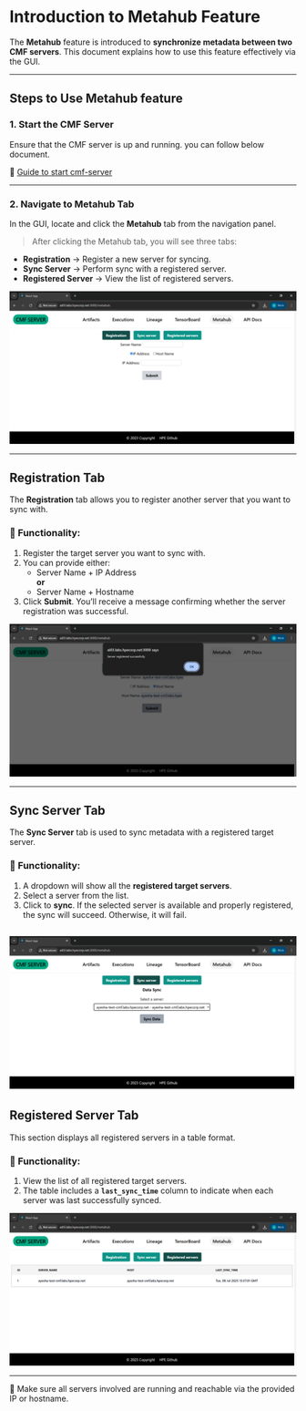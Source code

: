 # Introduction to Metahub Feature 

The **Metahub** feature is introduced to **synchronize metadata between two CMF servers**. This document explains how to use this feature effectively via the GUI.

---

## Steps to Use Metahub feature

### 1. Start the CMF Server
Ensure that the CMF server is up and running. you can follow below document.

📄 [Guide to start cmf-server](./../setup/index.md#install-cmf-server-with-gui)

---

### 2. Navigate to Metahub Tab

In the GUI, locate and click the **Metahub** tab from the navigation panel.

> After clicking the Metahub tab, you will see three tabs:

- **Registration** → Register a new server for syncing.
- **Sync Server** → Perform sync with a registered server.
- **Registered Server** → View the list of registered servers.


![metahub_ui_overview.png](../assets/metahub_ui_overview.png)

---

## Registration Tab

The **Registration** tab allows you to register another server that you want to sync with.

### 📝 Functionality:
1. Register the target server you want to sync with.
2. You can provide either:
      - Server Name + IP Address  
      **or**  
      - Server Name + Hostname
3. Click **Submit**. You’ll receive a message confirming whether the server registration was successful.

![registration_form](../assets/registration_form.png)

---

## Sync Server Tab

The **Sync Server** tab is used to sync metadata with a registered target server.

### 📝 Functionality:
1. A dropdown will show all the **registered target servers**.
2. Select a server from the list.
3. Click to **sync**. If the selected server is available and properly registered, the sync will succeed. Otherwise, it will fail.

![sync_server](../assets/sync_server.png)
---

## Registered Server Tab

This section displays all registered servers in a table format.

### 📝 Functionality:
1. View the list of all registered target servers.
2. The table includes a **`last_sync_time`** column to indicate when each server was last successfully synced.

![registered_server_table](../assets/registered_server_table.png)

---

📌 Make sure all servers involved are running and reachable via the provided IP or hostname.
